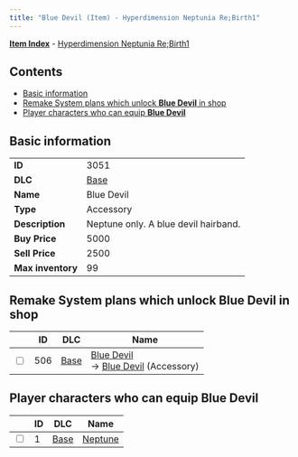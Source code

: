 ```yaml
---
title: "Blue Devil (Item) - Hyperdimension Neptunia Re;Birth1"
---
```


[**Item Index**](/neptunia/rb1/item/index.html) - [Hyperdimension Neptunia Re;Birth1](/neptunia/rb1)

## Contents

- [Basic information](#basic-information)
- [Remake System plans which unlock **Blue Devil** in shop](#remake-system-plans-which-unlock-blue-devil-in-shop)
- [Player characters who can equip **Blue Devil**](#player-characters-who-can-equip-blue-devil)

## Basic information

|   |   |
| -- | -- |
| **ID** | 3051 |
| **DLC** | [Base](/neptunia/rb1/dlc/1-base.html) |
| **Name** | Blue Devil |
| **Type** | Accessory |
| **Description** | Neptune only. A blue devil hairband. |
| **Buy Price** | 5000 |
| **Sell Price** | 2500 |
| **Max inventory** | 99 |

## Remake System plans which unlock **Blue Devil** in shop

|    | ID | DLC | Name |
| -- | -- | --- | ---- |
| <input type="checkbox" id="rb1-remake-1-506" class="trackbox" /> | 506 | [Base](/neptunia/rb1/dlc/1-base.html) | [Blue Devil](/neptunia/rb1/remake/1-506-blue-devil.html)<br />→ [Blue Devil](/neptunia/rb1/item/1-3051-blue-devil.html) (Accessory) |

## Player characters who can equip **Blue Devil**

|    | ID | DLC | Name |
| -- | -- | --- | ---- |
| <input type="checkbox" id="rb1-player-1-1" class="trackbox" /> | 1 | [Base](/neptunia/rb1/dlc/1-base.html) | [Neptune](/neptunia/rb1/player/1-1-neptune.html) |